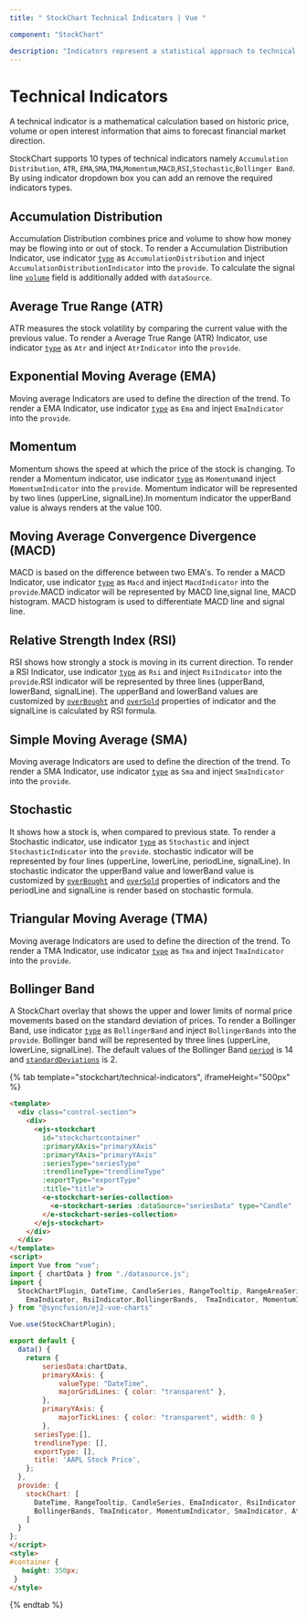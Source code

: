 ```yaml
---
title: " StockChart Technical Indicators | Vue "

component: "StockChart"

description: "Indicators represent a statistical approach to technical analysis as opposed to a subjective approach. we have different types of indicators."
---
```

<!-- markdownlint-disable MD036 -->

# Technical Indicators

A technical indicator is a mathematical calculation based on historic price, volume or open interest information
that aims to forecast financial market direction.

StockChart supports 10 types of technical indicators namely `Accumulation Distribution`, `ATR`, `EMA`,`SMA`,`TMA`,`Momentum`,`MACD`,`RSI`,`Stochastic`,`Bollinger Band`. By using indicator dropdown box you can add an remove the required indicators types.

## Accumulation Distribution

Accumulation Distribution combines price and volume to show how money may be flowing into or out of stock.
To render a Accumulation Distribution Indicator,
use indicator [`type`](../api/stock-chart/stockChartIndicatorModel/#type) as `AccumulationDistribution` and inject
`AccumulationDistributionIndicator` into the `provide`.
To calculate the signal line [`volume`](../api/stock-chart/stockChartIndicatorModel/#volume) field is additionally added with `dataSource`.

## Average True Range (ATR)

ATR measures the stock volatility by comparing the current value with the previous value.
To render a Average True Range (ATR) Indicator,
use indicator [`type`](../api/stock-chart/stockChartIndicatorModel/#type) as `Atr` and inject `AtrIndicator` into the `provide`.

## Exponential Moving Average (EMA)

Moving average Indicators are used to define the direction of the trend. To render a EMA Indicator,
use indicator [`type`](../api/stock-chart/stockChartIndicatorModel/#type) as `Ema` and
inject `EmaIndicator` into the `provide`.

## Momentum

Momentum shows the speed at which the price of the stock is changing. To render a Momentum indicator, use indicator
[`type`](../api/stock-chart/stockChartIndicatorModel/#type) as `Momentum`and inject `MomentumIndicator` into the `provide`. Momentum indicator will be represented by two lines (upperLine,
signalLine).In momentum indicator the upperBand value is always renders at the value 100.

## Moving Average Convergence Divergence (MACD)

MACD is based on the difference between two EMA's. To render a MACD Indicator, use indicator [`type`](../api/stock-chart/stockChartIndicatorModel/#type) as
`Macd` and inject `MacdIndicator` into the `provide`.MACD indicator will be represented
by MACD line,signal line, MACD histogram. MACD histogram is used to differentiate MACD line and signal line.

## Relative Strength Index (RSI)

RSI shows how strongly a stock is moving in its current direction. To render a RSI Indicator, use indicator [`type`](../api/stock-chart/stockChartIndicatorModel/#type) as
`Rsi` and inject `RsiIndicator` into the `provide`.RSI indicator will be represented
by three lines (upperBand, lowerBand, signalLine). The upperBand and lowerBand values are customized by
[`overBought`](../api/stock-chart/stockChartIndicatorModel/#overBought) and [`overSold`](../api/stock-chart/stockChartIndicatorModel/#type)
properties of indicator and the signalLine is calculated by RSI formula.

## Simple Moving Average (SMA)

Moving average Indicators are used to define the direction of the trend. To render a SMA Indicator, use indicator [`type`](../api/stock-chart/stockChartIndicatorModel/#type) as
`Sma` and inject `SmaIndicator` into the `provide`.

## Stochastic

It shows how a stock is, when compared to previous state. To render a Stochastic indicator, use indicator [`type`](../api/stock-chart/stockChartIndicatorModel/#type) as `Stochastic`
and inject `StochasticIndicator` into the `provide`.
stochastic indicator will be represented by four lines (upperLine, lowerLine, periodLine, signalLine).
In stochastic indicator the upperBand value and lowerBand value is customized by [`overBought`](../api/stock-chart/stockChartIndicatorModel/#overBought) and [`overSold`](../api/stock-chart/stockChartIndicatorModel/#overSold)
properties of indicators and the periodLine and signalLine is render based on stochastic formula.

## Triangular Moving Average (TMA)

Moving average Indicators are used to define the direction of the trend. To render a TMA Indicator, use indicator [`type`](../api/stock-chart/stockChartIndicatorModel/#type) as
`Tma` and inject `TmaIndicator` into the `provide`.

## Bollinger Band

A StockChart overlay that shows the upper and lower limits of normal price movements based on the standard deviation of prices.
To render a Bollinger Band, use indicator [`type`](../api/stock-chart/stockChartIndicatorModel/#type) as `BollingerBand`
and inject `BollingerBands` into the `provide`.
Bollinger band will be represented by three lines (upperLine, lowerLine, signalLine).
The default values of the Bollinger Band [`period`](../api/stock-chart/stockChartIndicatorModel/#period) is 14 and [`standardDeviations`](../api/stock-chart/stockChartIndicatorModel/#standardDeviations) is 2.

{% tab template="stockchart/technical-indicators", iframeHeight="500px" %}

```html
<template>
  <div class="control-section">
    <div>
      <ejs-stockchart
        id="stockchartcontainer"
        :primaryXAxis="primaryXAxis"
        :primaryYAxis="primaryYAxis"
        :seriesType="seriesType"
        :trendlineType="trendlineType"
        :exportType="exportType"
        :title="title">
        <e-stockchart-series-collection>
          <e-stockchart-series :dataSource="seriesData" type="Candle"  volume='volume' xName='date' low='low' high='high' open='open' close='close'></e-stockchart-series>
        </e-stockchart-series-collection>
      </ejs-stockchart>
    </div>
  </div>
</template>
<script>
import Vue from "vue";
import { chartData } from "./datasource.js";
import {
  StockChartPlugin, DateTime, CandleSeries, RangeTooltip, RangeAreaSeries, Logarithmic, Zoom,
    EmaIndicator, RsiIndicator,BollingerBands,  TmaIndicator, MomentumIndicator, SmaIndicator, AtrIndicator, AccumulationDistributionIndicator, MacdIndicator, StochasticIndicator
} from "@syncfusion/ej2-vue-charts"

Vue.use(StockChartPlugin);

export default {
  data() {
    return {
        seriesData:chartData,
        primaryXAxis: {
            valueType: "DateTime",
            majorGridLines: { color: "transparent" },
        },
        primaryYAxis: {
            majorTickLines: { color: "transparent", width: 0 }
        },
      seriesType:[],
      trendlineType: [],
      exportType: [],
      title: 'AAPL Stock Price',
    };
  },
  provide: {
    stockChart: [
      DateTime, RangeTooltip, CandleSeries, EmaIndicator, RsiIndicator,RangeAreaSeries,Logarithmic, Zoom,
      BollingerBands, TmaIndicator, MomentumIndicator, SmaIndicator, AtrIndicator, AccumulationDistributionIndicator, MacdIndicator, StochasticIndicator
    ]
  }
};
</script>
<style>
#container {
   height: 350px;
 }
</style>
```

{% endtab %}
